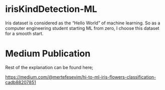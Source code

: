 # irisKindDetection-ML
Iris dataset is considered as the “Hello World” of machine learning. So as a computer engineering student starting ML from zero, I choose this dataset for a smooth start.

# Medium Publication
Rest of the explanation can be found here;

https://medium.com/@mertefesevim/hi-to-ml-iris-flowers-classification-cadb88207851
